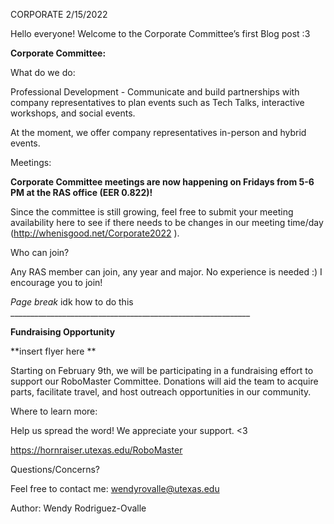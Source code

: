 CORPORATE 2/15/2022



Hello everyone! Welcome to the Corporate Committee’s first Blog post :3 

**Corporate Committee:** 

What do we do: 

Professional Development - Communicate and build partnerships with company representatives to plan events such as Tech Talks, interactive workshops, and social events. 

At the moment, we offer company representatives in-person and hybrid events. 

Meetings: 

**Corporate Committee meetings are now happening on Fridays from 5-6 PM at the RAS office (EER 0.822)!** 

Since the committee is still growing, feel free to submit your meeting availability here to see if there needs to be changes in our meeting time/day (http://whenisgood.net/Corporate2022 ). 

Who can join? 

Any RAS member can join, any year and major. No experience is needed :) I encourage you to join! 

 

*Page break* idk how to do this ____________________________________________________________ 

**Fundraising Opportunity** 

**insert flyer here ** 

Starting on February 9th, we will be participating in a fundraising effort to support our RoboMaster Committee. Donations will aid the team to acquire parts, facilitate travel, and host outreach opportunities in our community. 

Where to learn more: 

Help us spread the word! We appreciate your support. <3 

https://hornraiser.utexas.edu/RoboMaster 

Questions/Concerns? 

Feel free to contact me: [wendyrovalle@utexas.edu](mailto:wendyrovalle@utexas.edu) 



Author: Wendy Rodriguez-Ovalle